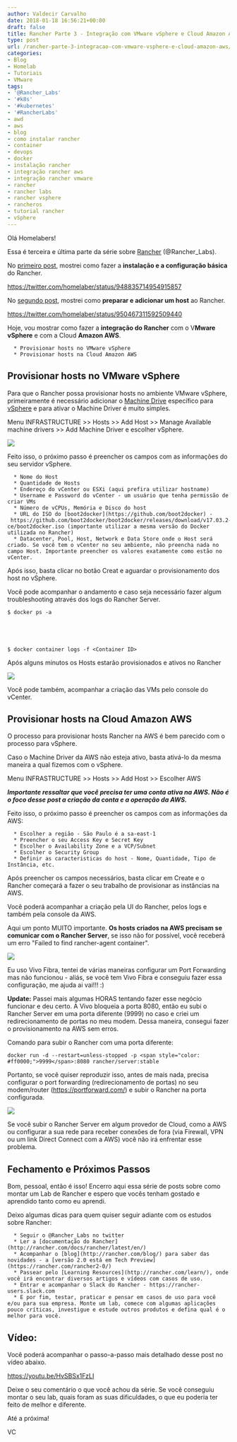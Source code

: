 ```yaml
---
author: Valdecir Carvalho
date: 2018-01-18 16:56:21+00:00
draft: false
title: Rancher Parte 3 - Integração com VMware vSphere e Cloud Amazon AWS
type: post
url: /rancher-parte-3-integracao-com-vmware-vsphere-e-cloud-amazon-aws/
categories:
- Blog
- Homelab
- Tutoriais
- VMware
tags:
- '@Rancher_Labs'
- '#k8s'
- '#kubernetes'
- '#RancherLabs'
- awd
- aws
- blog
- como instalar rancher
- container
- devops
- docker
- instalação rancher
- integração rancher aws
- integração rancher vmware
- rancher
- rancher labs
- rancher vsphere
- rancheros
- tutorial rancher
- vSphere
---
```


Olá Homelabers!

Essa é terceira e última parte da série sobre [Rancher](http://rancher.com/) (@Rancher_Labs).

No [primeiro post](http://homelaber.com.br/rancher-parte-1-instalacao-e-configuracao/), mostrei como fazer a **instalação e a configuração básica** do Rancher.

https://twitter.com/homelaber/status/948835714954915857

No [segundo post](http://homelaber.com.br/rancher-parte-2-instalacao-e-configuracao/), mostrei como **preparar e adicionar um host** ao Rancher.

https://twitter.com/homelaber/status/950467311592509440

Hoje, vou mostrar como fazer a **integração do Rancher** com o V**Mware vSphere** e com a Cloud **Amazon AWS**.




      * Provisionar hosts no VMware vSphere
      * Provisionar hosts na Cloud Amazon AWS




## Provisionar hosts no VMware vSphere



Para que o Rancher possa provisionar hosts no ambiente VMware vSphere, primeiramente é necessário adicionar o [Machine Drive](https://docs.docker.com/machine/concepts/) específico para [vSphere](https://docs.docker.com/machine/drivers/vsphere/) e para ativar o Machine Driver é muito simples.

Menu INFRASTRUCTURE >> Hosts >> Add Host >> Manage Available machine drivers >> Add Machine Driver e escolher vSphere.

![](/imagens/2018/01/Instalando-Rancher-Host-VMware-vSphere-1-644x484.jpg)


Feito isso, o próximo passo é preencher os campos com as informações do seu servidor vSphere.




      * Nome do Host
      * Quantidade de Hosts
      * Endereço do vCenter ou ESXi (aqui prefira utilizar hostname)
      * Username e Password do vCenter - um usuário que tenha permissão de criar VMs
      * Número de vCPUs, Memória e Disco do host
      * URL do ISO do [boot2docker](https://github.com/boot2docker) - https://github.com/boot2docker/boot2docker/releases/download/v17.03.2-ce/boot2docker.iso (importante utilizar a mesma versão do Docker utilizada no Rancher)
      * Datacenter, Pool, Host, Network e Data Store onde o Host será criado. Se você tem o vCenter no seu ambiente, não preencha nada no campo Host. Importante preencher os valores exatamente como estão no vCenter.


Após isso, basta clicar no botão Creat e aguardar o provisionamento dos host no vSphere.

Você pode acompanhar o andamento e caso seja necessário fazer algum troubleshooting através dos logs do Rancher Server.


    
    $ docker ps -a




    
    $ docker container logs -f <Container ID>



Após alguns minutos os Hosts estarão provisionados e ativos no Rancher

![](/imagens/2018/01/Instalando-Rancher-Host-VMware-vSphere-2-644x211.jpg)


Você pode também, acompanhar a criação das VMs pelo console do vCenter.



## Provisionar hosts na Cloud Amazon AWS



O processo para provisionar hosts Rancher na AWS é bem parecido com o processo para vSphere.

Caso o Machine Driver da AWS não esteja ativo, basta ativá-lo da mesma maneira a qual fizemos com o vSphere.

Menu INFRASTRUCTURE >> Hosts >> Add Host >> Escolher AWS

_**Importante ressaltar que você precisa ter uma conta ativa na AWS. Não é o foco desse post a criação da conta e a operação da AWS.**_

Feito isso, o próximo passo é preencher os campos com as informações da AWS:




      * Escolher a região - São Paulo é a sa-east-1
      * Preencher o seu Access Key e Secret Key
      * Escolher o Availability Zone e a VCP/Subnet
      * Escolher o Security Group
      * Definir as caracteristicas do host - Nome, Quantidade, Tipo de Instância, etc.


Após preencher os campos necessários, basta clicar em Create e o Rancher começará a fazer o seu trabalho de provisionar as instâncias na AWS.

Você poderá acompanhar a criação pela UI do Rancher, pelos logs e também pela console da AWS.

Aqui um ponto MUITO importante. **Os hosts criados na AWS precisam se comunicar com o Rancher Server**, se isso não for possível, você receberá um erro "Failed to find rancher-agent container".

![](/imagens/2018/01/Instalando-Rancher-Host-VMware-vSphere-3-644x384.jpg)


Eu uso Vivo Fibra, tentei de várias maneiras configurar um Port Forwarding mas não funcionou - aliás, se você tem Vivo Fibra e conseguiu fazer essa configuração, me ajuda ai vai!!! :)

**Update:** Passei mais algumas HORAS tentando fazer esse negócio funcionar e deu certo. A Vivo bloqueia a porta 8080, então eu subi o Rancher Server em uma porta diferente (9999) no caso e criei um redirecionamento de portas no meu modem. Dessa maneira, consegui fazer o provisionamento na AWS sem erros.

Comando para subir o Rancher com uma porta diferente:


    
    docker run -d --restart=unless-stopped -p <span style="color: #ff0000;">9999</span>:8080 rancher/server:stable



Portanto, se você quiser reproduzir isso, antes de mais nada, precisa configurar o port forwarding (redirecionamento de portas) no seu modem/router (https://portforward.com/) e subir o Rancher na porta configurada.

![](/imagens/2018/01/homer-uhuull-deu-certo.png)


Se você subir o Rancher Server em algum provedor de Cloud, como a AWS ou configurar a sua rede para receber conexões de fora (via Firewall, VPN ou um link Direct Connect com a AWS) você não irá enfrentar esse problema.



## Fechamento e Próximos Passos



Bom, pessoal, então é isso! Encerro aqui essa série de posts sobre como montar um Lab de Rancher e espero que vocês tenham gostado e aprendido tanto como eu aprendi.

Deixo algumas dicas para quem quiser seguir adiante com os estudos sobre Rancher:




      * Seguir o @Rancher_Labs no twitter
      * Ler a [documentação do Rancher](http://rancher.com/docs/rancher/latest/en/)
      * Acompanhar o [blog](http://rancher.com/blog/) para saber das novidades - a [versão 2.0 está em Tech Preview](https://rancher.com/rancher2-0/)
      * Passear pelo [Learning Resources](http://rancher.com/learn/), onde você irá encontrar diversos artigos e vídeos com casos de uso.
      * Entrar e acompanhar o Slack do Rancher - https://rancher-users.slack.com
      * E por fim, testar, praticar e pensar em casos de uso para você e/ou para sua empresa. Monte um lab, comece com algumas aplicações pouco críticas, investigue e estude outros produtos e defina qual é o melhor para você.




## Vídeo:



Você poderá acompanhar o passo-a-passo mais detalhado desse post no vídeo abaixo.

https://youtu.be/HvSBSx1FzLI

Deixe o seu comentário o que você achou da série. Se você conseguiu montar o seu lab, quais foram as suas dificuldades, o que eu poderia ter feito de melhor e diferente.

Até a próxima!

VC
